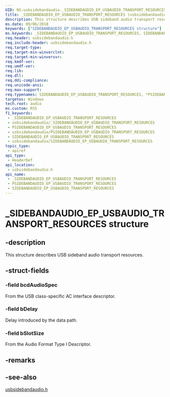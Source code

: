 ```yaml
---
UID: NS:usbsidebandaudio._SIDEBANDAUDIO_EP_USBAUDIO_TRANSPORT_RESOURCES
title: _SIDEBANDAUDIO_EP_USBAUDIO_TRANSPORT_RESOURCES (usbsidebandaudio.h)
description: This structure describes USB sideband audio transport resources.
ms.date: 09/06/2018
keywords: ["SIDEBANDAUDIO_EP_USBAUDIO_TRANSPORT_RESOURCES structure"]
ms.keywords: _SIDEBANDAUDIO_EP_USBAUDIO_TRANSPORT_RESOURCES, SIDEBANDAUDIO_EP_USBAUDIO_TRANSPORT_RESOURCES, *PSIDEBANDAUDIO_EP_USBAUDIO_TRANSPORT_RESOURCES,
req.header: usbsidebandaudio.h
req.include-header: usbsidebandaudio.h
req.target-type: 
req.target-min-winverclnt: 
req.target-min-winversvr: 
req.kmdf-ver: 
req.umdf-ver: 
req.lib: 
req.dll: 
req.ddi-compliance: 
req.unicode-ansi: 
req.max-support: 
req.typenames: SIDEBANDAUDIO_EP_USBAUDIO_TRANSPORT_RESOURCES, *PSIDEBANDAUDIO_EP_USBAUDIO_TRANSPORT_RESOURCES
targetos: Windows
tech.root: audio
ms.custom: RS5
f1_keywords:
 - _SIDEBANDAUDIO_EP_USBAUDIO_TRANSPORT_RESOURCES
 - usbsidebandaudio/_SIDEBANDAUDIO_EP_USBAUDIO_TRANSPORT_RESOURCES
 - PSIDEBANDAUDIO_EP_USBAUDIO_TRANSPORT_RESOURCES
 - usbsidebandaudio/PSIDEBANDAUDIO_EP_USBAUDIO_TRANSPORT_RESOURCES
 - SIDEBANDAUDIO_EP_USBAUDIO_TRANSPORT_RESOURCES
 - usbsidebandaudio/SIDEBANDAUDIO_EP_USBAUDIO_TRANSPORT_RESOURCES
topic_type:
 - apiref
api_type:
 - HeaderDef
api_location:
 - usbsidebandaudio.h
api_name:
 - _SIDEBANDAUDIO_EP_USBAUDIO_TRANSPORT_RESOURCES
 - PSIDEBANDAUDIO_EP_USBAUDIO_TRANSPORT_RESOURCES
 - SIDEBANDAUDIO_EP_USBAUDIO_TRANSPORT_RESOURCES
---
```


# _SIDEBANDAUDIO_EP_USBAUDIO_TRANSPORT_RESOURCES structure

## -description

This structure describes USB sideband audio transport resources.

## -struct-fields

### -field bcdAudioSpec

From the USB class-specific AC interface descriptor.

### -field bDelay

Delay introduced by the data path.

### -field bSlotSize

From the Audio Format Type I Descriptor.

## -remarks

## -see-also

[usbsidebandaudio.h](index.md)

